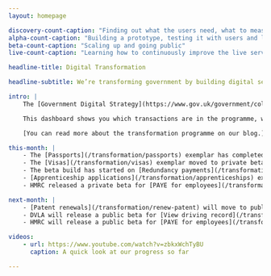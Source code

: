 ```yaml
---
layout: homepage

discovery-count-caption: "Finding out what the users need, what to measure and what the constraints are"
alpha-count-caption: "Building a prototype, testing it with users and learning from it"
beta-count-caption: "Scaling up and going public"
live-count-caption: "Learning how to continuously improve the live service"

headline-title: Digital Transformation

headline-subtitle: We’re transforming government by building digital services that are simpler, clearer and faster to use. We’re starting with 25 exemplar services. You can follow our progress here.

intro: |
    The [Government Digital Strategy](https://www.gov.uk/government/collections/government-digital-strategy-reports-and-research) and [departmental digital strategies](https://www.gov.uk/government/collections/government-digital-strategy-reports-and-research#departmental-digital-strategies) commit us to the redesigning and rebuilding of 25 significant ‘exemplar’ services. We’re going to make them simpler, clearer and faster to use. All these are to meet the [Digital By Default Service Standard](https://www.gov.uk/service-manual/digital-by-default) by April 2014 and be completed by March 2015.

    This dashboard shows you which transactions are in the programme, what progress is being made, and the estimated scale of the digital service.

    [You can read more about the transformation programme on our blog.](https://digitaltransformation.blog.gov.uk/)

this-month: |
    - The [Passports](/transformation/passports) exemplar has completed discovery
    - The [Visas](/transformation/visas) exemplar moved to private beta
    - The beta build has started on [Redundancy payments](/transformation/redundancy-payments)
    - [Apprenticeship applications](/transformation/apprenticeships) exemplar moved into alpha
    - HMRC released a private beta for [PAYE for employees](/transformation/paye), [Digital self-assessment](/transformation/self-assessment) and [Your tax account](/transformation/business-tax-account) with around 2,000 invited users

next-month: |
    - [Patent renewals](/transformation/renew-patent) will move to public beta
    - DVLA will release a public beta for [View driving record](/transformation/driving-record)
    - HMRC will release a public beta for [PAYE for employees](/transformation/paye), [Digital self-assessment](/transformation/self-assessment) and [Your tax account](/transformation/business-tax-account) 

videos:
    - url: https://www.youtube.com/watch?v=zbkxWchTyBU
      caption: A quick look at our progress so far

---
```

